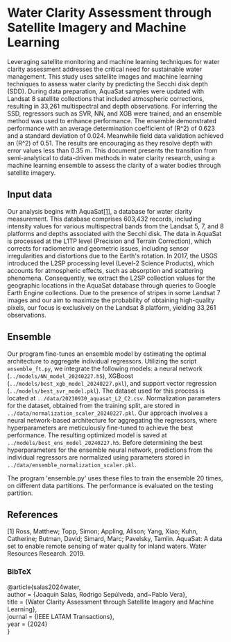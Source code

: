 # Water Clarity Assessment through Satellite Imagery and Machine Learning

Leveraging satellite monitoring and machine learning techniques for water clarity assessment addresses the critical need for sustainable water management.
This study uses satellite images and machine learning techniques to assess water clarity by predicting the Secchi disk depth (SDD). During data preparation, AquaSat samples were updated with Landsat 8 satellite collections that included atmospheric corrections, resulting in 33,261 multispectral and depth observations. For inferring the SSD, regressors such as SVR, NN, and XGB were trained, and an ensemble method  was used to enhance performance. The ensemble demonstrated performance with an average determination coefficient of \(R^2\) of 0.623 and a standard deviation of 0.024. Meanwhile  field data validation achieved an \(R^2\) of 0.51. The results are encouraging as they resolve depth with error values less than 0.35 m. 
This document presents the transition from semi-analytical to data-driven methods in water clarity research, using a machine learning ensemble  to  assess the clarity of a  water bodies through satellite imagery.


## Input data


Our analysis begins with AquaSat[[1]](#1), a database for water clarity measurement. This database comprises 603,432 records, including intensity values for various multispectral bands from the Landsat 5, 7, and 8 platforms and depths associated with the Secchi disk. The data in AquaSat is processed at the L1TP level (Precision and Terrain Correction), which corrects for radiometric and geometric issues, including sensor irregularities and distortions due to the Earth's rotation. In 2017, the USGS introduced the L2SP processing level (Level-2 Science Products), which accounts for atmospheric effects, such as absorption and scattering phenomena. Consequently, we extract the L2SP collection values for the geographic locations in the AquaSat database through queries to Google Earth Engine collections. Due to the presence of stripes in some Landsat 7 images and our aim to maximize the probability of obtaining high-quality pixels, our focus is exclusively on the Landsat 8 platform, yielding 33,261 observations. 




## Ensemble

Our program fine-tunes an ensemble model by estimating the optimal architecture to aggregate individual regressors. Utilizing the script `ensemble_ft.py`, we integrate the following models: a neural network (`../models/NN_model_20240227.h5`), XGBoost (`../models/best_xgb_model_20240227.pkl`), and support vector regression (`../models/best_svr_model.pkl`). The dataset used for this process is located at `../data/20230930_aquasat_L2_C2.csv`. Normalization parameters for the dataset, obtained from the training split, are stored in `../data/normalization_scaler_20240227.pkl`. Our approach involves a neural network-based architecture for aggregating the regressors, where hyperparameters are meticulously fine-tuned to achieve the best performance. The resulting optimized model is saved at `../models/best_ens_model_20240227.h5`. Before determining the best hyperparameters for the ensemble neural network, predictions from the individual regressors are normalized using parameters stored in `../data/ensemble_normalization_scaler.pkl`.


The program 'ensemble.py' uses these files to train the ensemble 20 times, on different data partitions. The performance is evaluated on the testing partition.




## References
<a id="1">[1]</a>
Ross, Matthew;  Topp, Simon; Appling, Alison; Yang, Xiao; Kuhn, Catherine; Butman, David; Simard, Marc; Pavelsky, Tamlin. AquaSat: A data set to enable remote sensing of water quality for inland waters. Water Resources Research.
2019.

### BibTeX

@article{salas2024water, <br>
   author = {Joaquín Salas, Rodrigo Sepúlveda, and~Pablo Vera}, <br>
   title = {Water Clarity Assessment through Satellite Imagery and Machine Learning}, <br>
   journal = {IEEE LATAM Transactions},  <br>
   year = {2024}<br>
} 



